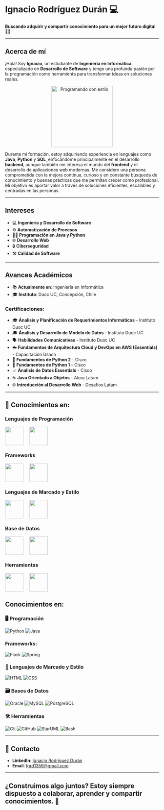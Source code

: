# Ignacio Rodríguez Durán  💻
**Buscando adquirir y compartir conocimiento para un mejor futuro digital 👨‍💻** 

---

## **Acerca de mí**  
¡Hola! Soy **Ignacio**, un estudiante de **Ingeniería en Informática** especializado en **Desarrollo de Software** y tengo una profunda pasión por la programación como herramienta para transformar ideas en soluciones reales. 

<p align = "center">
<img src="https://media2.giphy.com/media/v1.Y2lkPTc5MGI3NjExYTFubzV1bTdzNDA5YzVza3RnM3ZtOHN1M2d2cjQyanV6MXJ4Z3FnZiZlcD12MV9pbnRlcm5hbF9naWZfYnlfaWQmY3Q9Zw/78XCFBGOlS6keY1Bil/giphy.gif" alt="Programando con estilo" width="200"/>
</p>

Durante mi formación, estoy adquiriendo experiencia en lenguajes como **Java**, **Python** y **SQL**, enfocándome principalmente en el desarrollo **backend**, aunque también me interesa el mundo del **frontend** y el desarrollo de aplicaciones web modernas. Me considero una persona comprometida con la mejora continua, curioso y en constante búsqueda de conocimiento y buenas prácticas que me permitan crecer como profesional. Mi objetivo es aportar valor a través de soluciones eficientes, escalables y centradas en las personas.

---

## **Intereses**  
- 💻 **Ingeniería y Desarrollo de Software**   
- ⚙️ **Automatización de Procesos**  
- 🧑‍💻 **Programación en Java y Python**  
- 🌐 **Desarrollo Web** 
- 🔒 **Ciberseguridad**  
- 🛠 **Calidad de Software** 

---

## **Avances Académicos**  
- 📚 **Actualmente en**: Ingeniería en Informática  
- 🎓 **Instituto**: Duoc UC, Concepción, Chile  

### **Certificaciones**:
- 🎓 **Ánalisis y Planificación de Requerimientos Informáticos** - Instituto Duoc UC
- 🎓 **Ánalisis y Desarrollo de Modelo de Datos** - Instituto Duoc UC
- 🗣️ **Habilidades Comunicativas** - Instituto Duoc UC
- ☁️ **Fundamentos de Arquitectura Cloud y DevOps en AWS (Essentials)** - Capacitación Usach
- 🐍 **Fundamentos de Python 2** - Cisco
- 🐍 **Fundamentos de Python 1** - Cisco  
- 📈 **Ánalisis de Datos Essentials** - Cisco 
- ☕ **Java Orientado a Objetos** - Alura Latam  
- 🌐 **Introducción al Desarrollo Web** - Desafíos Latam

---

<h2>🚀 Conocimientos en:</h2>

<div style="max-width: 600px; margin: auto;">

  <h3>Lenguajes de Programación</h3>
  <div style="display: flex; flex-wrap: wrap; gap: 20px; justify-content: flex-start;">
    <img src="https://cdn.jsdelivr.net/gh/devicons/devicon/icons/python/python-original.svg" height="60" style="animation: float 3s ease-in-out infinite;">
    <img src="https://cdn.jsdelivr.net/gh/devicons/devicon/icons/java/java-original.svg" height="60" style="animation: float 3s ease-in-out infinite;">
  </div>

  <h3>Frameworks</h3>
  <div style="display: flex; flex-wrap: wrap; gap: 20px; justify-content: flex-start;">
    <img src="https://cdn.jsdelivr.net/gh/devicons/devicon/icons/flask/flask-original.svg" height="60" style="animation: float 3s ease-in-out infinite;">
    <img src="https://cdn.jsdelivr.net/gh/devicons/devicon/icons/spring/spring-original.svg" height="60" style="animation: float 3s ease-in-out infinite;">
  </div>

  <h3>Lenguajes de Marcado y Estilo</h3>
  <div style="display: flex; flex-wrap: wrap; gap: 20px; justify-content: flex-start;">
    <img src="https://cdn.jsdelivr.net/gh/devicons/devicon/icons/html5/html5-original.svg" height="60" style="animation: float 3s ease-in-out infinite;">
    <img src="https://cdn.jsdelivr.net/gh/devicons/devicon/icons/css3/css3-original.svg" height="60" style="animation: float 3s ease-in-out infinite;">
  </div>

  <h3>Base de Datos</h3>
  <div style="display: flex; flex-wrap: wrap; gap: 20px; justify-content: flex-start;">
    <img src="https://cdn.jsdelivr.net/gh/devicons/devicon/icons/mysql/mysql-original.svg" height="60" style="animation: float 3s ease-in-out infinite;">
    <img src="https://cdn.jsdelivr.net/gh/devicons/devicon/icons/postgresql/postgresql-original.svg" height="60" style="animation: float 3s ease-in-out infinite;">
  </div>

  <h3>Herramientas</h3>
  <div style="display: flex; flex-wrap: wrap; gap: 20px; justify-content: flex-start;">
    <img src="https://cdn.jsdelivr.net/gh/devicons/devicon/icons/git/git-original.svg" height="60" style="animation: float 3s ease-in-out infinite;">
    <img src="https://cdn.jsdelivr.net/gh/devicons/devicon/icons/github/github-original.svg" height="60" style="animation: float 3s ease-in-out infinite;">
  </div>

</div>

<style>
@keyframes float {
  0% { transform: translateY(0px); }
  50% { transform: translateY(-10px); }
  100% { transform: translateY(0px); }
}
</style>



## **Conocimientos en:**

### 🖥️ **Programación**
![Python](https://img.shields.io/badge/-Python-3776AB?logo=python&logoColor=white)  ![Java](https://img.shields.io/badge/-Java-007396?logo=java&logoColor=white)         

### **Frameworks:** 
![Flask](https://img.shields.io/badge/-Flask-000000?logo=flask&logoColor=white)  ![Spring](https://img.shields.io/badge/-Spring-6DB33F?logo=spring&logoColor=white)

### 📄 **Lenguajes de Marcado y Estilo**
![HTML](https://img.shields.io/badge/-HTML-E34F26?logo=html5&logoColor=white)  ![CSS](https://img.shields.io/badge/-CSS-1572B6?logo=css3&logoColor=white)

### 🗃️ **Bases de Datos**
![Oracle](https://img.shields.io/badge/-Oracle-F80000?logo=oracle&logoColor=white) ![MySQL](https://img.shields.io/badge/-MySQL-4479A1?logo=mysql&logoColor=white) ![PostgreSQL](https://img.shields.io/badge/-PostgreSQL-336791?logo=postgresql&logoColor=white)

### 🛠️ **Herramientas**
![Git](https://img.shields.io/badge/-Git-F05032?logo=git&logoColor=white) ![GitHub](https://img.shields.io/badge/-GitHub-181717?logo=github&logoColor=white) 
![StarUML](https://img.shields.io/badge/-StarUML-1B91F7?logo=appveyor&logoColor=white) ![Bash](https://img.shields.io/badge/-Bash-4EAA25?logo=gnubash&logoColor=white)

---

## 📲 **Contacto**  

- **LinkedIn**: [Ignacio Rodríguez Durán](https://www.linkedin.com/in/ignaciorodriguezduran/)  
- **Email**: [Igrd1359@gmail.com](mailto:Igrd1359@gmail.com)  

---

## ¿Construimos algo juntos? Estoy siempre dispuesto a colaborar, aprender y compartir conocimientos. 🤝 




